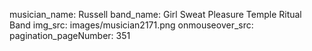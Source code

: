 musician_name: Russell
band_name: Girl Sweat Pleasure Temple Ritual Band
img_src: images/musician2171.png
onmouseover_src: 
pagination_pageNumber: 351